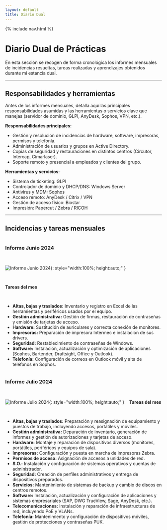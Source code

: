 ```yaml
---
layout: default
title: Diario Dual
---
```


{% include nav.html %}

# Diario Dual de Prácticas

En esta sección se recogen de forma cronológica los informes mensuales de incidencias resueltas, tareas realizadas y aprendizajes obtenidos durante mi estancia dual.

---

## Responsabilidades y herramientas

Antes de los informes mensuales, detalla aquí las principales responsabilidades asumidas y las herramientas o servicios clave que manejas (servidor de dominio, GLPI, AnyDesk, Sophos, VPN, etc.).

**Responsabilidades principales:**
- Gestión y resolución de incidencias de hardware, software, impresoras, permisos y telefonía.
- Administración de usuarios y grupos en Active Directory.
- Copias de seguridad y restauraciones en distintos centros (Circutor, Intercap, Cimarlaser).
- Soporte remoto y presencial a empleados y clientes del grupo.

**Herramientas y servicios:**
- Sistema de ticketing: GLPI  
- Controlador de dominio y DHCP/DNS: Windows Server  
- Antivirus y MDM: Sophos  
- Acceso remoto: AnyDesk / Citrix / VPN  
- Gestión de acceso físico: Biostar  
- Impresión: Papercut / Zebra / RICOH

---

## Incidencias y tareas mensuales

<div markdown="1" style="display: flex; gap: 1rem; flex-wrap: wrap;">

  ### Informe Junio 2024

  ![Informe Junio 2024](/assets/images/diario/informe-junio-2024.png){: style="width:100%; height:auto;" }

  **Tareas del mes**

  - **Altas, bajas y traslados:** Inventario y registro en Excel de las herramientas y periféricos usados por el equipo.  
  - **Gestión administrativa:** Gestión de firmas, restauración de contraseñas y emisión de tarjetas de acceso.  
  - **Hardware:** Sustitución de auriculares y correcta conexión de monitores.  
  - **Impresoras:** Preparación de impresora Intermec e instalación de sus drivers.  
  - **Seguridad:** Restablecimiento de contraseñas de Windows.  
  - **Software:** Instalación, actualización y optimización de aplicaciones (Sophos, Bartender, Draftsight, Office y Outlook).  
  - **Telefonía:** Configuración de correos en Outlook móvil y alta de teléfonos en Sophos.  

</div>

<div markdown="1" style="display: flex; gap: 1rem; flex-wrap: wrap;">

  ### Informe Julio 2024

  ![Informe Julio 2024](/assets/images/diario/informe-julio-2024.png){: style="width:100%; height:auto;" }

  **Tareas del mes**

  - **Altas, bajas y traslados:** Preparación y reasignación de equipamiento y puestos de trabajo, incluyendo accesos, portátiles y móviles.  
  - **Gestión administrativa:** Depuración de inventario, generación de informes y gestión de autorizaciones y tarjetas de acceso.  
  - **Hardware:** Montaje y reparación de dispositivos diversos (monitores, portátiles, periféricos y equipos de sala).  
  - **Impresoras:** Configuración y puesta en marcha de impresoras Zebra.  
  - **Permisos de acceso:** Asignación de accesos a unidades de red.  
  - **S.O.:** Instalación y configuración de sistemas operativos y cuentas de administrador.  
  - **Seguridad:** Creación de perfiles administrativos y entrega de dispositivos preparados.  
  - **Servicios:** Mantenimiento de sistemas de backup y cambio de discos en centros remotos.  
  - **Software:** Instalación, actualización y configuración de aplicaciones y sistemas empresariales (SAP, DWG TrueView, Sage, AnyDesk, etc.).  
  - **Telecomunicaciones:** Instalación y reparación de infraestructuras de red, incluyendo PoE y VLANs.  
  - **Telefonía:** Mantenimiento y configuración de dispositivos móviles, gestión de protecciones y contraseñas PUK.  

</div>
